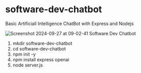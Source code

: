 # software-dev-chatbot
Basic Artificiall Intelligence  ChatBot with Express and Nodejs

![Screenshot 2024-09-27 at 09-02-41 Software Dev Chatbot](https://github.com/user-attachments/assets/d2bf7115-3bd7-45c6-9b2b-ba9f3ca45378)

1. mkdir software-dev-chatbot
2. cd software-dev-chatbot
3. npm init -y
4. npm install express openai
5. node server.js
